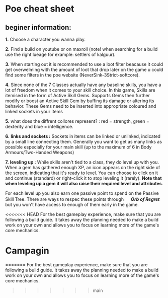 # Poe cheat sheet

## beginer information:
**1.** Choose a character you wanna play.

**2.** Find a build on youtube or on maxroll (note! when searching for a build use the right lueage for example: settlers of kalguur).

**3.** When starting out it is recommended to use a loot filter beacause it could get overwelming with the amount of loot that drop later on the game u could find some filters in the poe website (NeverSink-3Strict-softcore).

**4.** Since none of the 7 Classes actually have any baseline skills, you have a lot of freedom when it comes to your skill choice. In this game, Skills are itemised in the form of Active Skill Gems. Supports Gems then further modify or boost an Active Skill Gem by buffing its damage or altering its behavior. These Gems need to be inserted into appropriate coloured and linked sockets in your items

**5.** what does the diffrent collores represent? : red = strength, green = dexterity and blue = intelligence.

**6.** **links and sockets :** Sockets in items can be linked or unlinked, indicated by a small line connecting them. Generally you want to get as many links as possible especially for your main skill (up to the maximum of 6 in Body Armours/Two-Handed Weapons)

**7.** **leveling up :** While skills aren't tied to a class, they do level up with you. When a gem has gathered enough XP, an icon appears on the right side of the screen, indicating that it's ready to level. You can choose to click on it and continue (standard) or right-click it to stop leveling it (rarely). **Note that when leveling up a gem it will also raise their required level and attributes**.

For each level up you also earn one passive point to spend on the Passive Skill Tree. There are ways to respec these points through <img src="OrbOfRegret.png" width =19 height=16>***Orb of Regret*** but you won't have access to enough of them early in the game.

<<<<<<< HEAD
For the best gameplay experience, make sure that you are following a build guide. It takes away the planning needed to make a build work on your own and allows you to focus on learning more of the game's core mechanics.



# Campagin 
=======
For the best gameplay experience, make sure that you are following a build guide. It takes away the planning needed to make a build work on your own and allows you to focus on learning more of the game's core mechanics.
>>>>>>> main
